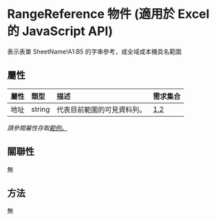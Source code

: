# <a name="rangereference-object-javascript-api-for-excel"></a>RangeReference 物件 (適用於 Excel 的 JavaScript API)

表示表單 SheetName!A1:B5 的字串參考，或全域或本機具名範圍

## <a name="properties"></a>屬性

| 屬性	       | 類型	    |描述| 需求集合|
|:---------------|:--------|:----------|:----|
|地址|string|代表目前範圍的可見資料列。|[1.2](../requirement-sets/excel-api-requirement-sets.md)|

_請參閱屬性存取[範例。](#property-access-examples)_

## <a name="relationships"></a>關聯性
無


## <a name="methods"></a>方法
無

